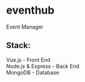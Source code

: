 # eventhub
Event Manager
## Stack: 
Vue.js - Front End<br>
Node.js & Express - Back End
<br>MongoDB - Database
